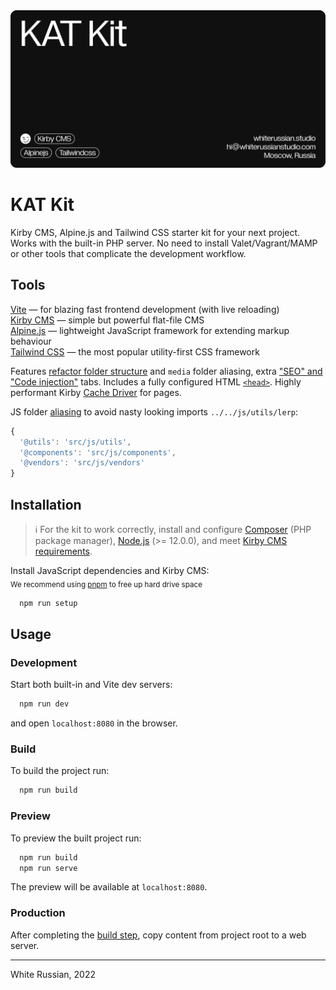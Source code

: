 <a href="https://whiterussian.studio/">
  <img src="/cover_rounded.png" alt="White Russian Studio">
</a>

# KAT Kit

Kirby CMS, Alpine.js and Tailwind CSS starter kit for your next project.  
Works with the built-in PHP server. No need to install Valet/Vagrant/MAMP or other tools that complicate the development workflow.

## Tools
[Vite](https://vitejs.dev/) — for blazing fast frontend development (with live reloading)  
[Kirby CMS](https://getkirby.com/) — simple but powerful flat-file CMS  
[Alpine.js](https://alpinejs.dev/) — lightweight JavaScript framework for extending markup behaviour  
[Tailwind CSS](https://tailwindcss.com/) — the most popular utility-first CSS framework


Features [refactor folder structure](https://getkirby.com/docs/guide/configuration#custom-folder-setup) and `media` folder aliasing, extra ["SEO" and "Code injection"](./www/app/blueprints/tabs) tabs. Includes a fully configured HTML [`<head>`](www/app/snippets/site). Highly performant Kirby [Cache Driver](https://github.com/bnomei/kirby3-php-cachedriver) for pages.

JS folder [aliasing](https://vitejs.dev/config/#resolve-alias) to avoid nasty looking imports `../../js/utils/lerp`:

```javascript
{
  '@utils': 'src/js/utils',
  '@components': 'src/js/components',
  '@vendors': 'src/js/vendors'
}
```


## Installation
> ℹ︎ For the kit to work correctly, install and configure [Composer](https://getcomposer.org/download/) (PHP package manager), [Node.js](https://nodejs.org/en/) (>= 12.0.0), and meet [Kirby CMS requirements](https://getkirby.com/docs/guide/quickstart#requirements).

Install JavaScript dependencies and Kirby CMS:   
<sub>We recommend using [pnpm](https://pnpm.io/) to free up hard drive space</sub>

```bash
  npm run setup
```


## Usage
### Development

Start both built-in and Vite dev servers:

```bash
  npm run dev
```

and open `localhost:8080` in the browser.

### Build

To build the project run:

```bash
  npm run build
```

### Preview

To preview the built project run:

```bash
  npm run build
  npm run serve
```

The preview will be available at `localhost:8080`.

### Production

After completing the [build step](#build), copy content from project root to a web server.

---


White Russian, 2022
